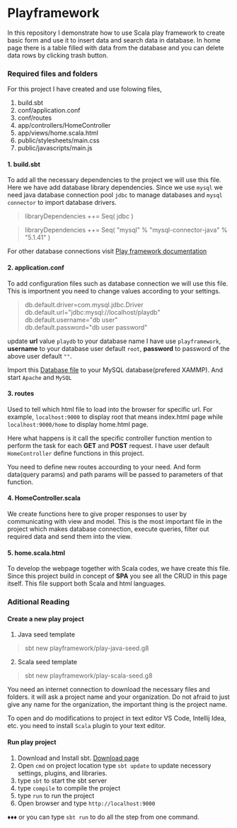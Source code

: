 # Playframework
In this repository I demonstrate how to use Scala play framework to create basic form and use it to insert data and search data in database.
In home page there is a table filled with data from the database and you can delete data rows by clicking trash button.

### Required files and folders

For this project I have created and use folowing files,
  1. build.sbt
  2. conf/application.conf
  3. conf/routes
  4. app/controllers/HomeController
  5. app/views/home.scala.html
  6. public/stylesheets/main.css
  7. public/javascripts/main.js

#### 1. build.sbt
To add all the necessary dependencies to the project we will use this file.
Here we have add database library dependencies. 
Since we use `mysql` we need java database connection pool `jdbc` to manage databases and `mysql connector` to import database drivers.

>libraryDependencies ++= Seq(
  jdbc
)

>libraryDependencies ++= Seq(
  "mysql" % "mysql-connector-java" % "5.1.41"
)

For other database connections visit [Play framework documentation](https://www.playframework.com/documentation/2.8.x/AccessingAnSQLDatabase#Databases-configuration)

#### 2. application.conf
To add configuration files such as database connection we will use this file.
This is importnent you need to change values according to your settings.

>db.default.driver=com.mysql.jdbc.Driver
db.default.url="jdbc:mysql://localhost/playdb"<br>
db.default.username="db user"<br>
db.default.password="db user password"

update **url** value `playdb` to your database name I have use `playframework`,
**username** to your database user default `root`,
**password** to password of the above user default `""`.

Import this [Database file](../playframework.sql) to your MySQL database(prefered XAMMP).
And start `Apache` and `MySQL`

#### 3. routes
Used to tell which html file to load into the browser for specific url.
For example, `localhost:9000` to display root that means index.html page while `localhost:9000/home` to display home.html page.

Here what happens is it call the specific controller function mention to perform the task for each **GET** and **POST** request.
I have user default `HomeController` define functions in this project.

You need to define new routes accourding to your need.
And form data(query params) and path params will be passed to parameters of that function.

#### 4. HomeController.scala
We create functions here to give proper responses to user by communicating with view and model.
This is the most important file in the project which makes database connection,
execute queries, filter out required data and send them into the view.

#### 5. home.scala.html
To develop the webpage together with Scala codes, we have create this file.
Since this project build in concept of **SPA** you see all the CRUD in this page itself. 
This file support both Scala and html languages.

### Aditional Reading

#### Create a new play project

1. Java seed template
> sbt new playframework/play-java-seed.g8

2. Scala seed template
> sbt new playframework/play-scala-seed.g8

 You need an internet connection to download the necessary files and folders.
 it will ask a project name and your organization. 
 Do not afraid to just give any name for the organization,
 the important thing is the project name.
 
 To open and do modifications to project in text editor VS Code, Intellij Idea, etc. you need to install `Scala` plugin to your text editor. 

#### Run play project

1. Download and Install sbt. [Download page](https://www.scala-sbt.org/download.html)
2. Open `cmd` on project location type `sbt update` to update necessory settings, plugins, and libraries.
3. type `sbt` to start the sbt server
4. type `compile` to compile the project
5. type `run` to run the project
6. Open browser and type `http://localhost:9000`

♦♦♦ or you can type `sbt run` to do all the step from one command.

